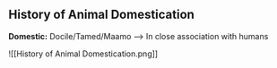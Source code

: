 ## History of Animal Domestication

**Domestic:** Docile/Tamed/Maamo --> In close association with humans

![[History of Animal Domestication.png]]
